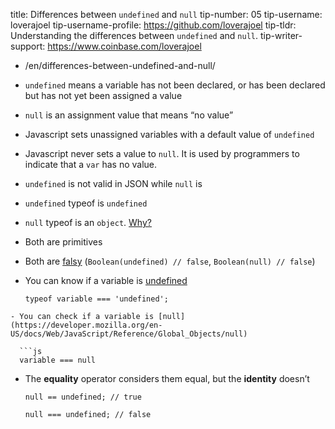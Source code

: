 title: Differences between `undefined` and `null` tip-number: 05 tip-username: loverajoel tip-username-profile: https://github.com/loverajoel tip-tldr: Understanding the differences between `undefined` and `null`. tip-writer-support: https://www.coinbase.com/loverajoel

-   /en/differences-between-undefined-and-null/

-   `undefined` means a variable has not been declared, or has been declared but has not yet been assigned a value
-   `null` is an assignment value that means “no value”
-   Javascript sets unassigned variables with a default value of `undefined`
-   Javascript never sets a value to `null`. It is used by programmers to indicate that a `var` has no value.
-   `undefined` is not valid in JSON while `null` is
-   `undefined` typeof is `undefined`
-   `null` typeof is an `object`. [Why?](http://www.2ality.com/2013/10/typeof-null.html)
-   Both are primitives
-   Both are [falsy](https://developer.mozilla.org/en-US/docs/Glossary/Falsy) (`Boolean(undefined) // false`, `Boolean(null) // false`)
-   You can know if a variable is [undefined](https://developer.mozilla.org/en-US/docs/Web/JavaScript/Reference/Global_Objects/undefined)

        typeof variable === 'undefined';

<!-- -->

    - You can check if a variable is [null](https://developer.mozilla.org/en-US/docs/Web/JavaScript/Reference/Global_Objects/null)

      ```js
      variable === null

-   The **equality** operator considers them equal, but the **identity** doesn’t

        null == undefined; // true

        null === undefined; // false

<!-- -->


